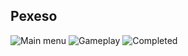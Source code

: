 ## Pexeso

![Main menu](https://i.imgur.com/bAfAHJ5.png)
![Gameplay](https://i.imgur.com/Y6wUKqK.png)
![Completed](https://i.imgur.com/ZR2nR9D.png)
